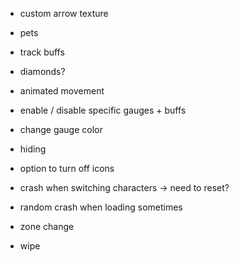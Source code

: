 - custom arrow texture

- pets
- track buffs
- diamonds?
- animated movement
- enable / disable specific gauges + buffs
- change gauge color
- hiding
- option to turn off icons

- crash when switching characters -> need to reset?
- random crash when loading sometimes
- zone change
- wipe